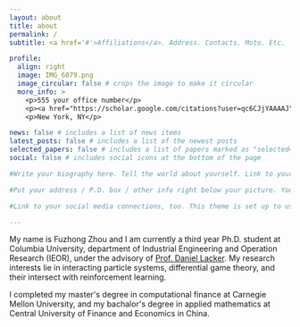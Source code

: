 ```yaml
---
layout: about
title: about
permalink: /
subtitle: <a href='#'>Affiliations</a>. Address. Contacts. Moto. Etc.

profile:
  align: right
  image: IMG_6079.png
  image_circular: false # crops the image to make it circular
  more_info: >
    <p>555 your office number</p>
    <p><a href="https://scholar.google.com/citations?user=qc6CJjYAAAAJ" title="Google Scholar"><i class="ai ai-google-scholar"></i></a></p>
    <p>New York, NY</p>

news: false # includes a list of news items
latest_posts: false # includes a list of the newest posts
selected_papers: false # includes a list of papers marked as "selected={true}"
social: false # includes social icons at the bottom of the page

#Write your biography here. Tell the world about yourself. Link to your favorite [subreddit](http://reddit.com). You can put a picture in, too. The code is already in, just name your picture `prof_pic.jpg` and put it in the `img/` folder.

#Put your address / P.O. box / other info right below your picture. You can also disable any of these elements by editing `profile` property of the YAML header of your `_pages/about.md`. Edit `_bibliography/papers.bib` and Jekyll will render your [publications page](/al-folio/publications/) automatically.

#Link to your social media connections, too. This theme is set up to use [Font Awesome icons](https://fontawesome.com/) and [Academicons](https://jpswalsh.github.io/academicons/), like the ones below. Add your Facebook, Twitter, LinkedIn, Google Scholar, or just disable all of them.

---
```

My name is Fuzhong Zhou and I am currently a third year Ph.D. student at Columbia University, department of Industrial Engineering and Operation Research (IEOR), under the advisory of [Prof. Daniel Lacker](https://www.columbia.edu/~dl3133/). My research interests lie in interacting particle systems, differential game theory, and their intersect with reinforcement learning.

I completed my master's degree in computational finance at Carnegie Mellon University, and my bachalor's degree in applied mathematics at Central University of Finance and Economics in China.